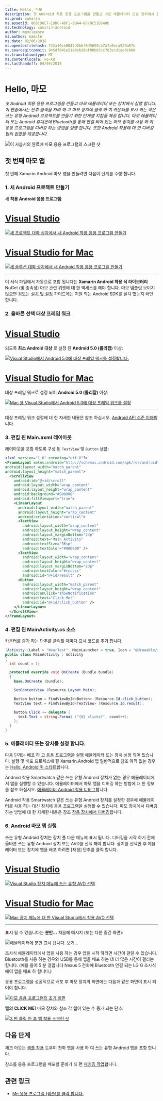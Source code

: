 ```yaml
---
title: Hello, 마모
description: 첫 Android 착용 응용 프로그램을 만들고 마모 에뮬레이터 또는 장치에서 실행 합니다. 이 연습에서는 단추 클릭을 처리 하 고 마모 장치에 클릭 하 여 카운터를 표시 하는 작은 쓰는 유형 Android 프로젝트를 만들기 위한 단계별 지침을 제공 합니다. 마모 에뮬레이터 또는 Android 휴대폰에 Bluetooth를 통해 연결 되어 있는 마모 장치를 사용 하 여 응용 프로그램을 디버깅 하는 방법을 설명 합니다. 또한 Android 착용에 대 한 디버깅 팁의 집합을 제공합니다.
ms.prod: xamarin
ms.assetid: 86BCD0E7-E9DC-40F1-9B44-887BC51BB48D
ms.technology: xamarin-android
author: mgmclemore
ms.author: mamcle
ms.date: 02/06/2018
ms.openlocfilehash: 742a10ce0042d2bbf6d5690cb7a7a6eca529a57e
ms.sourcegitcommit: 945df041e2180cb20af08b83cc703ecd1aedc6b0
ms.translationtype: MT
ms.contentlocale: ko-KR
ms.lasthandoff: 04/04/2018
---
```

# <a name="hello-wear"></a>Hello, 마모

_첫 Android 착용 응용 프로그램을 만들고 마모 에뮬레이터 또는 장치에서 실행 합니다. 이 연습에서는 단추 클릭을 처리 하 고 마모 장치에 클릭 하 여 카운터를 표시 하는 작은 쓰는 유형 Android 프로젝트를 만들기 위한 단계별 지침을 제공 합니다. 마모 에뮬레이터 또는 Android 휴대폰에 Bluetooth를 통해 연결 되어 있는 마모 장치를 사용 하 여 응용 프로그램을 디버깅 하는 방법을 설명 합니다. 또한 Android 착용에 대 한 디버깅 팁의 집합을 제공합니다._

![이 자습서의 완료에 마모 응용 프로그램의 스크린 샷](hello-wear-images/example.png)

## <a name="your-first-wear-app"></a>첫 번째 마모 앱

첫 번째 Xamarin.Android 마모 앱을 만들려면 다음이 단계를 수행 합니다.

### <a name="1-create-a-new-android-project"></a>1. 새 Android 프로젝트 만들기

새 **착용 Android 응용 프로그램**:

# <a name="visual-studiotabvswin"></a>[Visual Studio](#tab/vswin)

[![새 프로젝트 대화 상자에서 새 Android 착용 응용 프로그램 만들기](hello-wear-images/vs/new-solution-sml.png)](hello-wear-images/vs/new-solution.png#lightbox)

# <a name="visual-studio-for-mactabvsmac"></a>[Visual Studio for Mac](#tab/vsmac)

[![새 솔루션 대화 상자에서 새 Android 착용 응용 프로그램 만들기](hello-wear-images/xs/new-solution-sml.png)](hello-wear-images/xs/new-solution.png#lightbox)

-----


이 서식 파일에서 자동으로 포함 됩니다는 **Xamarin Android 착용 식 라이브러리** NuGet (및 종속성) 마모 관련 위젯에 대 한 액세스를 해야 합니다. 마모 템플릿 보이지 않으면 검토는 [설치 및 설정](~/android/wear/get-started/installation.md) 가이드에는 지원 되는 Android SDK를 설치 했는지 확인 합니다. 

### <a name="2-choose-the-correct-target-framework"></a>2. 올바른 선택 **대상 프레임 워크**

# <a name="visual-studiotabvswin"></a>[Visual Studio](#tab/vswin)

되도록 **최소 Android 대상** 로 설정 된 **Android 5.0 (롤리팝)** 이상: 

[![Visual Studio에서 Android 5.0에 대상 프레임 워크를 설정합니다.](hello-wear-images/vs/target-framework-sml.png)](hello-wear-images/vs/target-framework.png#lightbox)

# <a name="visual-studio-for-mactabvsmac"></a>[Visual Studio for Mac](#tab/vsmac)

대상 프레임 워크로 설정 되어 **Android 5.0 (롤리팝)** 이상:

[![Mac 용 Visual Studio에서 Android 5.0에 대상 프레임 워크를 설정](hello-wear-images/xs/target-framework-sml.png)](hello-wear-images/xs/target-framework.png#lightbox)

-----

대상 프레임 워크 설정에 대 한 자세한 내용은 참조 하십시오. [Android API 수준 이해](~/android/app-fundamentals/android-api-levels.md)합니다.


### <a name="3-edit-the-mainaxml-layout"></a>3. 편집 된 **Main.axml** 레이아웃

레이아웃을 포함 하도록 구성 된 `TextView` 및 `Button` 샘플: 

```xml
<?xml version="1.0" encoding="utf-8"?>
<FrameLayout xmlns:android="http://schemas.android.com/apk/res/android"
android:layout_width="match_parent"
android:layout_height="match_parent">
  <ScrollView
    android:id="@+id/scroll"
    android:layout_width="wrap_content"
    android:layout_height="wrap_content"
    android:background="#000000"
    android:fillViewport="true">
    <LinearLayout
      android:layout_width="match_parent"
      android:layout_height="wrap_content"
      android:orientation="vertical">
      <TextView
        android:layout_width="wrap_content"
        android:layout_height="wrap_content"
        android:layout_marginBottom="2dp"
        android:text="Main Activity"
        android:textSize="36sp"
        android:textColor="#006600" />
      <TextView
        android:layout_width="wrap_content"
        android:layout_height="wrap_content"
        android:layout_marginBottom="2dp"
        android:textColor="#cccccc"
        android:id="@+id/result" />
      <Button
        android:layout_width="match_parent"
        android:layout_height="wrap_content"
        android:onClick="showNotification"
        android:text="Click Me!"
        android:id="@+id/click_button" />
    </LinearLayout>
  </ScrollView>
</FrameLayout>
```

### <a name="4-edit-the-mainactivitycs-source"></a>4. 편집 된 **MainActivity.cs** 소스

카운터를 증가 하는 단추를 클릭할 때마다 표시 코드를 추가 합니다. 

```csharp
[Activity (Label = "WearTest", MainLauncher = true, Icon = "@drawable/icon")]
public class MainActivity : Activity
{
  int count = 1;

  protected override void OnCreate (Bundle bundle)
  {
    base.OnCreate (bundle);

    SetContentView (Resource.Layout.Main);

    Button button = FindViewById<Button> (Resource.Id.click_button);
    TextView text = FindViewById<TextView> (Resource.Id.result);

    button.Click += delegate {
      text.Text = string.Format ("{0} clicks!", count++);
    };
  }
}
```

### <a name="5-setup-an-emulator-or-device"></a>5. 에뮬레이터 또는 장치를 설정 합니다.

다음 단계는 배포 하 고 응용 프로그램을 실행 에뮬레이터 또는 장치 설정 되어 있습니다. 실행 및 배포 프로세스에 잘 Xamarin.Android 앱 일반적으로 참조 아직 없는 경우는 [Hello, Android 퀵 스타트](~/android/get-started/hello-android/hello-android-quickstart.md)합니다.

Android 착용 Smartwatch 같은 쓰는 유형 Android 장치가 없는 경우 에뮬레이터에서 앱을 실행할 수 있습니다. 에뮬레이터에서 마모 앱을 디버깅 하는 방법에 대 한 정보를 참조 하십시오. [에뮬레이터 Android 착용 디버그](~/android/wear/deploy-test/debug-on-emulator.md)합니다.

Android 착용 Smartwatch 같은 쓰는 유형 Android 장치를 설정한 경우에 에뮬레이터를 사용 하는 대신 장치에 응용 프로그램을 실행할 수 있습니다. 마모 장치에서 디버깅 하는 방법에 대 한 자세한 내용은 참조 [착용 장치에서 디버깅](~/android/wear/deploy-test/debug-on-device.md)합니다.


### <a name="6-run-the-android-wear-app"></a>6. Android 마모 앱 실행

쓰는 유형 Android 장치는 장치 풀 다운 메뉴에 표시 됩니다. 디버깅을 시작 하기 전에 올바른 쓰는 유형 Android 장치 또는 AVD를 선택 해야 합니다. 장치를 선택한 후 에뮬레이터 또는 장치에 앱을 배포 하려면 [재생] 단추를 클릭 합니다.

# <a name="visual-studiotabvswin"></a>[Visual Studio](#tab/vswin)

[![Visual Studio 장치 메뉴에 쓰는 유형 AVD 선택](hello-wear-images/vs/choose-wear-sim.png)](hello-wear-images/vs/choose-wear-sim.png#lightbox)

# <a name="visual-studio-for-mactabvsmac"></a>[Visual Studio for Mac](#tab/vsmac)

[![Mac 장치 메뉴에 대 한 Visual Studio에서 착용 AVD 선택](hello-wear-images/xs/choose-wear-sim.png)](hello-wear-images/xs/choose-wear-sim.png#lightbox)

-----

표시 될 수 있습니다는 **분만...**  처음에 메시지 (또는 다른 중간 화면): 

![에뮬레이터에 분만 표시 됩니다. 보기...](hello-wear-images/please-wait.png)

조사식 에뮬레이터에서 앱을 사용 하는 경우 앱을 시작 하려면 시간이 걸릴 수 있습니다. Bluetooth를 사용 하는 경우와 USB를 통해 앱을 배포 하는 데 더 많은 시간이 걸리는 합니다. (예를 들어 5 분 걸립니다 Nexus 5 전화에 Bluetooth 연결 되는 LG G 조사식에이 앱을 배포 하 합니다.)

응용 프로그램을 성공적으로 배포 후 마모 장치의 화면에는 다음과 같은 화면이 표시 되어야 합니다.

[![마모 응용 프로그램의 초기 화면](hello-wear-images/mainactivity-screen.png)](hello-wear-images/mainactivity-screen.png#lightbox)

탭의 **CLICK ME!** 마모 장치와 참조 각 탭이 있는 수 증가 되는 단추:

[![3 번 클릭 한 후 앱 착용 스크린 샷](hello-wear-images/mainactivity-counts.png)](hello-wear-images/mainactivity-counts.png#lightbox)


## <a name="next-steps"></a>다음 단계

체크 아웃는 [샘플 착용](https://developer.xamarin.com/samples/android/Android%20Wear/) 도우미 전화 앱을 사용 하 여 쓰는 유형 Android 앱을 포함 합니다.

참조를 응용 프로그램을 배포할 준비가 되 면 [패키징 작업](~/android/wear/deploy-test/packaging.md)합니다.


## <a name="related-links"></a>관련 링크

- [Me 응용 프로그램 (샘플)를 클릭 합니다.](https://developer.xamarin.com/samples/monodroid/wear/WearTest/)

